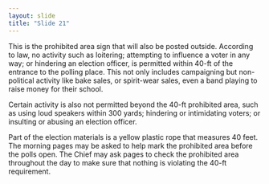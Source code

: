 ```yaml
---
layout: slide
title: "Slide 21"
---
```


This is the prohibited area sign that will also be posted outside. According to law, no activity such as loitering; attempting to influence a voter in any way; or hindering an election officer, is permitted within 40-ft of the entrance to the polling place. This not only includes campaigning but non-political activity like bake sales, or spirit-wear sales, even a band playing to raise money for their school.

Certain activity is also not permitted beyond the 40-ft prohibited area, such as using loud speakers within 300 yards; hindering or intimidating voters; or insulting or abusing an election officer.

Part of the election materials is a yellow plastic rope that measures 40 feet. The morning pages may be asked to help mark the prohibited area before the polls open. The Chief may ask pages to check the prohibited area throughout the day to make sure that nothing is violating the 40-ft requirement.
